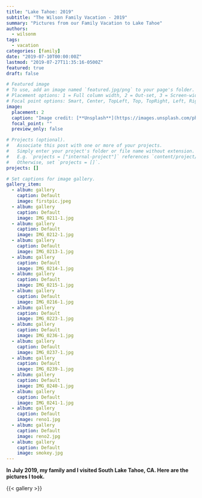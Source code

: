 ```yaml
---
title: "Lake Tahoe: 2019"
subtitle: "The Wilson Family Vacation - 2019"
summary: "Pictures from our Family Vacation to Lake Tahoe"
authors:
  - wilsonm
tags:
  - vacation
categories: [family]
date: "2019-07-10T00:00:00Z"
lastmod: "2019-07-27T11:35:16-0500Z"
featured: true
draft: false

# Featured image
# To use, add an image named `featured.jpg/png` to your page's folder.
# Placement options: 1 = Full column width, 2 = Out-set, 3 = Screen-width
# Focal point options: Smart, Center, TopLeft, Top, TopRight, Left, Right, BottomLeft, Bottom, BottomRight
image:
  placement: 2
  caption: "Image credit: [**Unsplash**](https://images.unsplash.com/photo-1487253031786-9989fcd7bb73?ixlib=rb-1.2.1&ixid=eyJhcHBfaWQiOjEyMDd9&auto=format&fit=crop&w=800&q=60)"
  focal_point: ""
  preview_only: false

# Projects (optional).
#   Associate this post with one or more of your projects.
#   Simply enter your project's folder or file name without extension.
#   E.g. `projects = ["internal-project"]` references `content/project/deep-learning/index.md`.
#   Otherwise, set `projects = []`.
projects: []

# Set captions for image gallery.
gallery_item:
  - album: gallery
    caption: Default
    image: firstpic.jpeg
  - album: gallery
    caption: Default
    image: IMG_0211-1.jpg
  - album: gallery
    caption: Default
    image: IMG_0212-1.jpg
  - album: gallery
    caption: Default
    image: IMG_0213-1.jpg
  - album: gallery
    caption: Default
    image: IMG_0214-1.jpg
  - album: gallery
    caption: Default
    image: IMG_0215-1.jpg
  - album: gallery
    caption: Default
    image: IMG_0216-1.jpg
  - album: gallery
    caption: Default
    image: IMG_0223-1.jpg
  - album: gallery
    caption: Default
    image: IMG_0236-1.jpg
  - album: gallery
    caption: Default
    image: IMG_0237-1.jpg
  - album: gallery
    caption: Default
    image: IMG_0239-1.jpg
  - album: gallery
    caption: Default
    image: IMG_0240-1.jpg
  - album: gallery
    caption: Default
    image: IMG_0241-1.jpg
  - album: gallery
    caption: Default
    image: reno1.jpg
  - album: gallery
    caption: Default
    image: reno2.jpg
  - album: gallery
    caption: Default
    image: smokey.jpg
---
```


**In July 2019, my family and I visited South Lake Tahoe, CA. Here are the pictures I took.**

{{< gallery >}}
